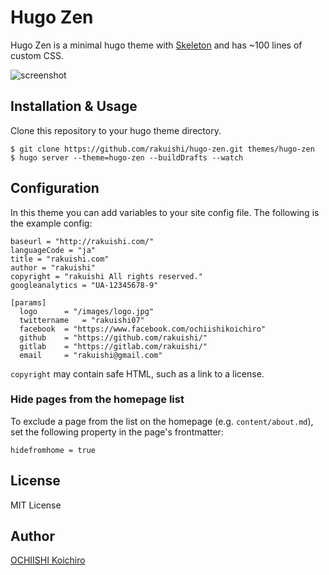 # Hugo Zen

Hugo Zen is a minimal hugo theme with [Skeleton](https://github.com/dhg/Skeleton/) and has ~100 lines of custom CSS.

![screenshot](https://raw.githubusercontent.com/rakuishi/hugo-zen/master/images/screenshot.png)

## Installation & Usage

Clone this repository to your hugo theme directory.

	$ git clone https://github.com/rakuishi/hugo-zen.git themes/hugo-zen
	$ hugo server --theme=hugo-zen --buildDrafts --watch

## Configuration

In this theme you can add variables to your site config file. The following is the example config:

	baseurl = "http://rakuishi.com/"
	languageCode = "ja"
	title = "rakuishi.com"
	author = "rakuishi"
	copyright = "rakuishi All rights reserved."
	googleanalytics = "UA-12345678-9"

	[params]
	  logo      = "/images/logo.jpg"
	  twittername   = "rakuishi07"
	  facebook  = "https://www.facebook.com/ochiishikoichiro"
	  github    = "https://github.com/rakuishi/"
	  gitlab    = "https://gitlab.com/rakuishi/"
	  email     = "rakuishi@gmail.com"

`copyright` may contain safe HTML, such as a link to a license.

### Hide pages from the homepage list

To exclude a page from the list on the homepage (e.g. `content/about.md`), set the following property in the page's frontmatter:

	hidefromhome = true

## License

MIT License

## Author

[OCHIISHI Koichiro](https://github.com/rakuishi)
